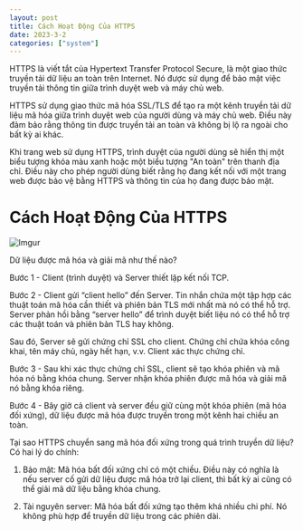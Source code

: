 ```yaml
---
layout: post
title: Cách Hoạt Động Của HTTPS
date: 2023-3-2
categories: ["system"]
---
```


HTTPS là viết tắt của Hypertext Transfer Protocol Secure, là một giao thức truyền tải dữ liệu an toàn trên Internet. Nó được sử dụng để bảo mật việc truyền tải thông tin giữa trình duyệt web và máy chủ web.

HTTPS sử dụng giao thức mã hóa SSL/TLS để tạo ra một kênh truyền tải dữ liệu mã hóa giữa trình duyệt web của người dùng và máy chủ web. Điều này đảm bảo rằng thông tin được truyền tải an toàn và không bị lộ ra ngoài cho bất kỳ ai khác.

Khi trang web sử dụng HTTPS, trình duyệt của người dùng sẽ hiển thị một biểu tượng khóa màu xanh hoặc một biểu tượng "An toàn" trên thanh địa chỉ. Điều này cho phép người dùng biết rằng họ đang kết nối với một trang web được bảo vệ bằng HTTPS và thông tin của họ đang được bảo mật.

# Cách Hoạt Động Của HTTPS

![Imgur](https://i.imgur.com/0Vlp1QE.png)

Dữ liệu được mã hóa và giải mã như thế nào?

Bước 1 - Client (trình duyệt) và Server thiết lập kết nối TCP.

Bước 2 - Client gửi “client hello” đến Server. Tin nhắn chứa một tập hợp các thuật toán mã hóa cần thiết và phiên bản TLS mới nhất mà nó có thể hỗ trợ. Server phản hồi bằng “server hello” để trình duyệt biết liệu nó có thể hỗ trợ các thuật toán và phiên bản TLS hay không.

Sau đó, Server sẽ gửi chứng chỉ SSL cho client. Chứng chỉ chứa khóa công khai, tên máy chủ, ngày hết hạn, v.v. Client xác thực chứng chỉ.

Bước 3 - Sau khi xác thực chứng chỉ SSL, client sẽ tạo khóa phiên và mã hóa nó bằng khóa chung. Server nhận khóa phiên được mã hóa và giải mã nó bằng khóa riêng.

Bước 4 - Bây giờ cả client và server đều giữ cùng một khóa phiên (mã hóa đối xứng), dữ liệu được mã hóa được truyền trong một kênh hai chiều an toàn.

Tại sao HTTPS chuyển sang mã hóa đối xứng trong quá trình truyền dữ liệu? Có hai lý do chính:

1. Bảo mật: Mã hóa bất đối xứng chỉ có một chiều. Điều này có nghĩa là nếu server cố gửi dữ liệu được mã hóa trở lại client, thì bất kỳ ai cũng có thể giải mã dữ liệu bằng khóa chung.

2. Tài nguyên server: Mã hóa bất đối xứng tạo thêm khá nhiều chi phí. Nó không phù hợp để truyền dữ liệu trong các phiên dài.

